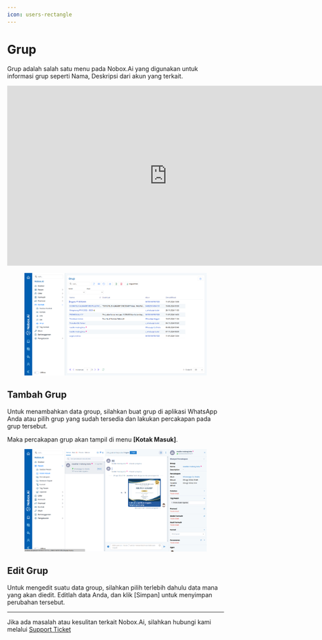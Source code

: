 ```yaml
---
icon: users-rectangle
---
```


# Grup

Grup adalah salah satu menu pada Nobox.Ai yang digunakan untuk informasi grup seperti Nama, Deskripsi dari akun yang terkait.


<iframe width="742" height="418" src="https://www.youtube.com/embed/_X6yHUwetxw" title="Pengenalan Tampilan NoBox" frameborder="0" allow="accelerometer; autoplay; clipboard-write; encrypted-media; gyroscope; picture-in-picture; web-share" referrerpolicy="strict-origin-when-cross-origin" allowfullscreen></iframe>


<figure><img src="../../.gitbook/assets/1. Tampilan Grup.png" alt=""><figcaption></figcaption></figure>

## **Tambah Grup**

Untuk menambahkan data group, silahkan buat grup di aplikasi WhatsApp Anda atau pilih grup yang sudah tersedia dan lakukan percakapan pada grup tersebut.

Maka percakapan grup akan tampil di menu **\[Kotak Masuk]**.

<figure><img src="../../.gitbook/assets/2. Kotak Masuk Grup.png" alt=""><figcaption></figcaption></figure>

## **Edit Grup**

Untuk mengedit suatu data group, silahkan pilih terlebih dahulu data mana yang akan diedit. Editlah data Anda, dan klik \[Simpan] untuk menyimpan perubahan tersebut.

***

Jika ada masalah atau kesulitan terkait Nobox.Ai, silahkan hubungi kami melalui [Support Ticket](https://crm.nobox.ai/clients/tickets)
